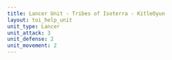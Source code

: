 ```yaml
---
title: Lancer Unit - Tribes of Isoterra - KitleOyun
layout: toi_help_unit
unit_type: Lancer
unit_attack: 3
unit_defense: 2
unit_movement: 2
---
```


